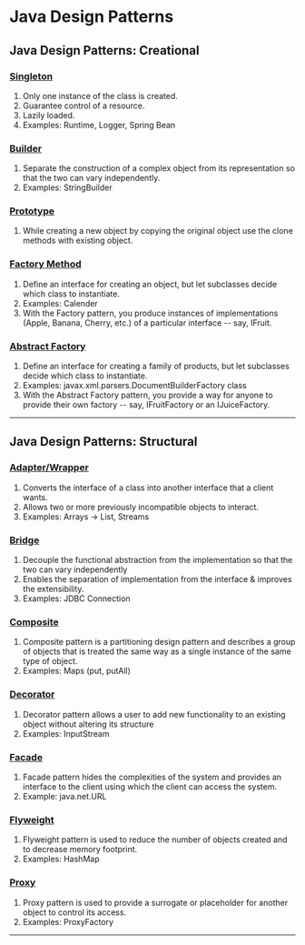 # Java Design Patterns

## Java Design Patterns: Creational

### [Singleton](#singleton)

1. Only one instance of the class is created.
2. Guarantee control of a resource.
3. Lazily loaded.
4. Examples: Runtime, Logger, Spring Bean 


### [Builder](#builder)

1. Separate the construction of a complex object from its representation so that the two can vary independently.
2. Examples: StringBuilder


### [Prototype](#prototype)

1. While creating a new object by copying the original object use the clone methods with existing object.


### [Factory Method](#factory-method)

1. Define an interface for creating an object, but let subclasses decide which class to instantiate.
2. Examples: Calender
3. With the Factory pattern, you produce instances of implementations (Apple, Banana, Cherry, etc.) of a particular interface -- say, IFruit.


### [Abstract Factory](#abstract-factory)

1. Define an interface for creating a family of products, but let subclasses decide which class to instantiate.
2. Examples: javax.xml.parsers.DocumentBuilderFactory class
3. With the Abstract Factory pattern, you provide a way for anyone to provide their own factory -- say, IFruitFactory or an IJuiceFactory.


---

## Java Design Patterns: Structural

### [Adapter/Wrapper](#Adapter/Wrapper)

1. Converts the interface of a class into another interface that a client wants.
2. Allows two or more previously incompatible objects to interact.
3. Examples: Arrays -> List, Streams

### [Bridge](#bridge)

1. Decouple the functional abstraction from the implementation so that the two can vary independently
2. Enables the separation of implementation from the interface & improves the extensibility.
2. Examples: JDBC Connection

### [Composite](#composite)

1. Composite pattern is a partitioning design pattern and describes a group of objects that is treated the same way as a single instance of the same type of object.
2. Examples: Maps (put, putAll)

### [Decorator](#decorator)

1. Decorator pattern allows a user to add new functionality to an existing object without altering its structure
2. Examples: InputStream

### [Facade](#facade)

1. Facade pattern hides the complexities of the system and provides an interface to the client using which the client can access the system.
2. Example: java.net.URL

### [Flyweight](#flyweight)

1. Flyweight pattern is used to reduce the number of objects created and to decrease memory footprint.
2. Examples: HashMap

### [Proxy](#proxy)

1. Proxy pattern is used to provide a surrogate or placeholder for another object to control its access.
2. Examples: ProxyFactory


---